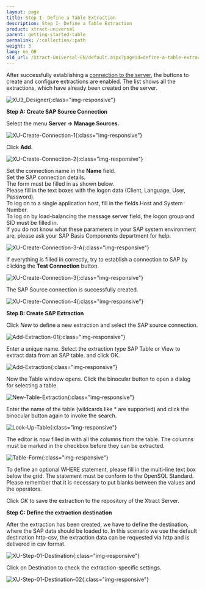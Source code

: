```yaml
---
layout: page
title: Step I- Define a Table Extraction
description: Step I- Define a Table Extraction
product: xtract-universal
parent: getting-started-table
permalink: /:collection/:path
weight: 3
lang: en_GB
old_url: /Xtract-Universal-EN/default.aspx?pageid=define-a-table-extraction
---
```


After successfully establishing a [connection to the server](), the buttons to create and configure extractions are enabled. The list shows all the extractions, which have already been created on the server.

![XU3_Designer](/img/content/XU3_Designer.jpg){:class="img-responsive"}

**Step A: Create SAP Source Connection**

Select the menu **Server -> Manage Sources.**

![XU-Create-Connection-1](/img/content/XU-Create-Connection-1.jpg){:class="img-responsive"}

Click **Add**.

![XU-Create-Connection-2](/img/content/XU-Create-Connection-2.jpg){:class="img-responsive"}

Set the connection name in the **Name** field.<br>
Set the SAP connection details.<br>
The form must be filled in as shown below. <br>
Please fill in the text boxes with the logon data (Client, Language, User, Password). <br>
To log on to a single application host, fill in the fields Host and System Number. <br>
To log on by load-balancing the message server field, the logon group and SID must be filled in. <br>
If you do not know what these parameters in your SAP system environment are, please ask your SAP Basis Components department for help. <br>

![XU-Create-Connection-3-A](/img/content/XU-Create-Connection-3-A.jpg){:class="img-responsive"}

If everything is filled in correctly, try to establish a connection to SAP by clicking the **Test Connection** button.

![XU-Create-Connection-3](/img/content/XU-Create-Connection-3.jpg){:class="img-responsive"}

The SAP Source connection is successfully created. 

![XU-Create-Connection-4](/img/content/XU-Create-Connection-4.jpg){:class="img-responsive"}

**Step B: Create SAP Extraction**

Click *New* to define a new extraction and select the SAP source connection.

![Add-Extraction-01](/img/content/Add-Extraction-01.jpg){:class="img-responsive"}

Enter a unique name. Select the extraction type SAP Table or View to extract data from an SAP table. 
and click OK.

![Add-Extraction](/img/content/Add-Extraction.jpg){:class="img-responsive"}

Now the Table window opens. Click the binocular button to open a dialog for selecting a table.

![New-Table-Extraction](/img/content/New-Table-Extraction.jpg){:class="img-responsive"}

Enter the name of the table (wildcards like * are supported) and click the binocular button again to invoke the search.

![Look-Up-Table](/img/content/Look-Up-Table.png){:class="img-responsive"}

The editor is now filled in with all the columns from the table. The columns must be marked in the checkbox before they can be extracted.

![Table-Form](/img/content/Table-Form.jpg){:class="img-responsive"}

To define an optional WHERE statement, please fill in the multi-line text box below the grid. The statement must be conform to the OpenSQL Standard. Please remember that it is necessary to put blanks between the values and the operators.

Click *OK* to save the extraction to the repository of the Xtract Server. 

**Step C: Define the  extraction destination** 

After the extraction has been created, we have to define the destination, where the SAP data should be loaded to. 
In this scenario we use the default destination http-csv, the extraction data can be requested via http and is delivered in csv format. 

![XU-Step-01-Destination](/img/content/XU-Step-01-Destination.jpg){:class="img-responsive"}

Click on Destination to check the extraction-specific settings. 

![XU-Step-01-Destination-02](/img/content/XU-Step-01-Destination-02.jpg){:class="img-responsive"}



